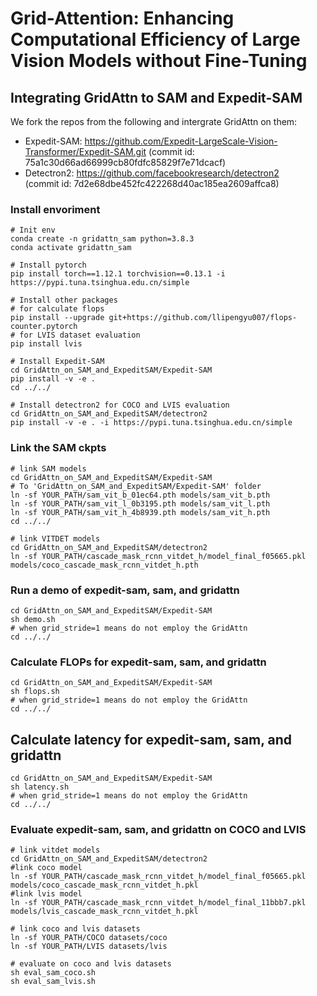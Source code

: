 # Grid-Attention: Enhancing Computational Efficiency of Large Vision Models without Fine-Tuning

## Integrating GridAttn to SAM and Expedit-SAM
We fork the repos from the following and intergrate GridAttn on them:
-   Expedit-SAM: https://github.com/Expedit-LargeScale-Vision-Transformer/Expedit-SAM.git 
(commit id: 75a1c30d66ad66999cb80fdfc85829f7e71dcacf)    
-   Detectron2: https://github.com/facebookresearch/detectron2    
(commit id: 7d2e68dbe452fc422268d40ac185ea2609affca8)

### Install envoriment
```
# Init env
conda create -n gridattn_sam python=3.8.3
conda activate gridattn_sam

# Install pytorch
pip install torch==1.12.1 torchvision==0.13.1 -i https://pypi.tuna.tsinghua.edu.cn/simple

# Install other packages 
# for calculate flops
pip install --upgrade git+https://github.com/llipengyu007/flops-counter.pytorch
# for LVIS dataset evaluation
pip install lvis

# Install Expedit-SAM
cd GridAttn_on_SAM_and_ExpeditSAM/Expedit-SAM
pip install -v -e .
cd ../../

# Install detectron2 for COCO and LVIS evaluation
cd GridAttn_on_SAM_and_ExpeditSAM/detectron2
pip install -v -e . -i https://pypi.tuna.tsinghua.edu.cn/simple
```

### Link the SAM ckpts
```
# link SAM models
cd GridAttn_on_SAM_and_ExpeditSAM/Expedit-SAM
# To 'GridAttn_on_SAM_and_ExpeditSAM/Expedit-SAM' folder
ln -sf YOUR_PATH/sam_vit_b_01ec64.pth models/sam_vit_b.pth
ln -sf YOUR_PATH/sam_vit_l_0b3195.pth models/sam_vit_l.pth
ln -sf YOUR_PATH/sam_vit_h_4b8939.pth models/sam_vit_h.pth
cd ../../

# link VITDET models
cd GridAttn_on_SAM_and_ExpeditSAM/detectron2
ln -sf YOUR_PATH/cascade_mask_rcnn_vitdet_h/model_final_f05665.pkl models/coco_cascade_mask_rcnn_vitdet_h.pth
```

### Run a demo of expedit-sam, sam, and gridattn
```
cd GridAttn_on_SAM_and_ExpeditSAM/Expedit-SAM
sh demo.sh
# when grid_stride=1 means do not employ the GridAttn
cd ../../
```

### Calculate FLOPs for expedit-sam, sam, and gridattn
```
cd GridAttn_on_SAM_and_ExpeditSAM/Expedit-SAM
sh flops.sh
# when grid_stride=1 means do not employ the GridAttn
cd ../../
```

## Calculate latency for expedit-sam, sam, and gridattn
```
cd GridAttn_on_SAM_and_ExpeditSAM/Expedit-SAM
sh latency.sh
# when grid_stride=1 means do not employ the GridAttn
cd ../../
```


### Evaluate expedit-sam, sam, and gridattn on COCO and LVIS
```
# link vitdet models
cd GridAttn_on_SAM_and_ExpeditSAM/detectron2
#link coco model
ln -sf YOUR_PATH/cascade_mask_rcnn_vitdet_h/model_final_f05665.pkl models/coco_cascade_mask_rcnn_vitdet_h.pkl
#link lvis model
ln -sf YOUR_PATH/cascade_mask_rcnn_vitdet_h/model_final_11bbb7.pkl models/lvis_cascade_mask_rcnn_vitdet_h.pkl

# link coco and lvis datasets
ln -sf YOUR_PATH/COCO datasets/coco
ln -sf YOUR_PATH/LVIS datasets/lvis

# evaluate on coco and lvis datasets
sh eval_sam_coco.sh
sh eval_sam_lvis.sh
```
